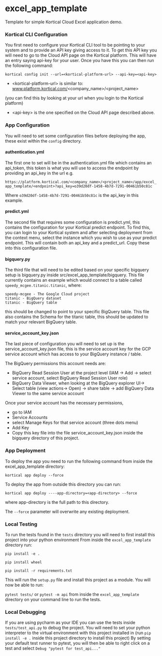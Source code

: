 # excel_app_template
Template for simple Kortical Cloud Excel application demo.


### Kortical CLI Configuration
You first need to configure your Kortical CLI tool to be pointing to your system and to provide an API key giving access to it.
To get this API key you will need to go to the Cloud API page on the Kortical platform. This will have an entry saying api-key 
for your user. Once you have this you can then run the following command:

`kortical config init --url=<kortical-platform-url> --api-key=<api-key>`

- \<kortical-platform-url\> is similar to: www.platform.kortical.com/<company_name>/<project_name>
  
(you can find this by looking at your url when you login to the Kortical platform)
- \<api-key\> is the one specified on the Cloud API page described above.

### App Configuration

You will need to set some configuration files before deploying the app, these exist within the `config` directory.

#### authentication.yml
The first one to set will be in the authentication.yml file which contains an api_token, this token is what you will
use to access the endpoint by providing an api_key in the url e.g. 

`https://platform.kortical.com/<company_name>/<project_name>/app/excel_app_template/<endpoint>?api_key=o39d20df-1458-4b7d-7291-00461b50c81c`

Where `o39d20df-1458-4b7d-7291-00461b50c81c` is the api_key in this example.

#### predict.yml
The second file that requires some configuration is predict.yml, this contains the configuration for your Kortical predict endpoint.
To find this, you can login to your Kortical system and after selecting deployment from the context menu, select the instance which you wish
to use as your predict endpoint. This will contain both an api_key and a predict_url. Copy these into this configuration file.

#### bigquery.py

The third file that will need to be edited based on your specific bigquery setup is bigquery.py inside src/excel_app_template/bigquery. This file 
currently contains an example which would connect to a table called `speedy_mcgee.titanic.titanic`, where:

    speedy-mcgee - The Google Cloud project
    titanic - BigQuery dataset
    titanic - BigQuery table

this should be changed to point to your specific BigQuery table.
This file also contains the Schema for the titanic table, this should be updated to match your relevant BigQuery table.

#### service_account_key.json

The last piece of configuration you will need to set up is the service_account_key.json file, this is the service account key for 
the GCP service account which has access to your BigQuery instance / table.

The BigQuery permissions this account needs are:

- BigQuery Read Session User at the project level (IAM -> Add -> select service account, select BigQuery Read Session User role)
- BigQuery Data Viewer, when looking at the BigQuery explorer UI-> Select table (view actions-> Open) -> share table -> add BigQuery Data Viewer to the same service account

Once your service account has the necessary permissions,

 - go to IAM
 - Service Accounts
 - select Manage Keys for that service account (three dots menu)
 - Add Key
 - Copy this key file into the file service_account_key.json inside the bigquery directory of this project.

### App Deployment
To deploy the app you need to run the following command from inside the excel_app_template directory:

`kortical app deploy --force`

To deploy the app from outside this directory you can run:

`kortical app deploy ----app-directory=<app-directory> --force`

where app-directory is the full path to this directory.

The `--force` parameter will overwrite any existing deployment.

### Local Testing

To run the tests found in the `tests` directory you will need to first install this project into your python environment
From inside the `excel_app_template` directory run:

`pip install -e .`

`pip install wheel`

`pip install -r requirements.txt`

This will run the `setup.py` file and install this project as a module. You will now be able to run:

`pytest tests/` or `pytest -m api` from inside the `excel_app_template` directory on your command line to run the tests.

### Local Debugging

If you are using pycharm as your IDE you can use the tests inside `tests/test_api.py` to debug the project.
You will need to set your python interpreter to the virtual environment with this project installed in (run `pip install -e .` inside this project directory to install this project)
By setting your default test runner to pytest, you will then be able to right click on a test and select `Debug "pytest for test_api..."`
